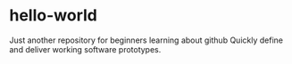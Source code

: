 # hello-world
Just another repository for beginners learning about github
Quickly define and deliver working software prototypes.
